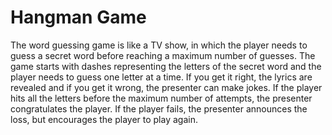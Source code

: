 # Hangman Game

The word guessing game is like a TV show, in which the player needs to guess a secret word before reaching a maximum number of guesses. The game starts with dashes representing the letters of the secret word and the player needs to guess one letter at a time. If you get it right, the lyrics are revealed and if you get it wrong, the presenter can make jokes. If the player hits all the letters before the maximum number of attempts, the presenter congratulates the player. If the player fails, the presenter announces the loss, but encourages the player to play again.


